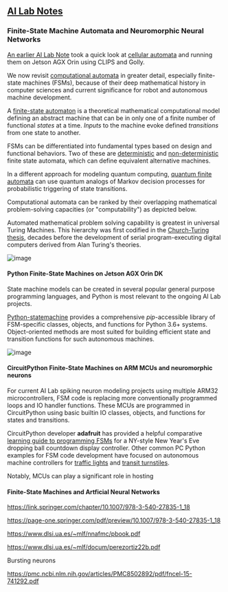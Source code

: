 ## <u>AI Lab Notes</u>

### **Finite-State Machine Automata and Neuromorphic Neural Networks**

[An earlier AI Lab Note](https://github.com/rtrelease/Jetson-Symbolics-Neuromorphics/blob/main/GameOfLife.md) took a quick look at [cellular automata](https://plato.stanford.edu/entries/cellular-automata/) and running them on Jetson AGX Orin using CLIPS and Golly.  

We now revisit [computational automata](https://en.m.wikipedia.org/wiki/Automata_theory) in greater detail, especially finite-state machines (FSMs), because of their deep mathematical history in computer sciences and current significance for robot and autonomous machine development.

A [finite-state automaton](https://en.m.wikipedia.org/wiki/Finite-state_machine) is a theoretical mathematical computational model defining an abstract machine that can be in only one of a finite number of functional *states* at a time.  *Inputs* to the machine evoke defined *transitions* from one state to another.

FSMs can be differentiated into fundamental types based on design and functional behaviors. Two of these are [deterministic](https://en.m.wikipedia.org/wiki/Deterministic_finite_automaton) and [non-deterministic](https://en.m.wikipedia.org/wiki/Nondeterministic_finite_automaton) finite state automata, which can define equivalent alternative machines.

In a different approach for modeling quantum computing, [quantum finite automata](https://en.m.wikipedia.org/w/index.php?title=Quantum_finite_automaton) can use quantum analogs of Markov decision processes for probabilistic triggering of state transitions.

Computational automata can be ranked by their overlapping mathematical problem-solving capacities (or "computability") as depicted below.  

Automated mathematical problem solving capability is greatest in universal Turing Machines.  This hierarchy was first codified in the [Church-Turing thesis](https://plato.stanford.edu/entries/church-turing/), decades before the development of serial program-executing digital computers derived from Alan Turing's theories.

![image](https://github.com/user-attachments/assets/273a2cca-b6d2-4bb0-82e4-8b11eca86b43)

#### Python Finite-State Machines on Jetson AGX Orin DK

State machine models can be created in several popular general purpose programming languages, and Python is most relevant to the ongoing AI Lab projects.  

[Python-statemachine](https://pypi.org/project/python-statemachine/) provides a comprehensive *pip*-accessible library of FSM-specific classes, objects, and functions for Python 3.6+ systems.  Object-oriented methods are most suited for building efficient state and transition functions for such autonomous machines.

![image](https://github.com/user-attachments/assets/2d8d5e87-7576-4252-8e6c-e321c3454e13)


#### CircuitPython Finite-State Machines on ARM MCUs and neuromorphic neurons

For current AI Lab spiking neuron modeling projects using multiple ARM32 microcontrollers, FSM code is replacing more conventionally programmed loops and IO handler functions. These MCUs are programmed in CircuitPython using basic builtin IO classes, objects, and functions for states and transitions.

CircuitPython developer **adafruit** has provided a helpful comparative [learning guide to programming FSMs](https://cdn-learn.adafruit.com/downloads/pdf/circuitpython-101-state-machines.pdf) for a NY-style New Year's Eve dropping ball countdown display controller. Other common PC Python examples for FSM code development have focused on autonomous machine controllers for [traffic lights](https://python-statemachine.readthedocs.io/en/latest/readme.html) and [transit turnstiles](https://github.com/cmaugg/pystatemachine).

Notably, MCUs can play a significant role in hosting 

#### Finite-State Machines and Artficial Neural Networks

https://link.springer.com/chapter/10.1007/978-3-540-27835-1_18

https://page-one.springer.com/pdf/preview/10.1007/978-3-540-27835-1_18

https://www.dlsi.ua.es/~mlf/nnafmc/pbook.pdf

https://www.dlsi.ua.es/~mlf/docum/perezortiz22b.pdf

Bursting neurons

https://pmc.ncbi.nlm.nih.gov/articles/PMC8502892/pdf/fncel-15-741292.pdf
